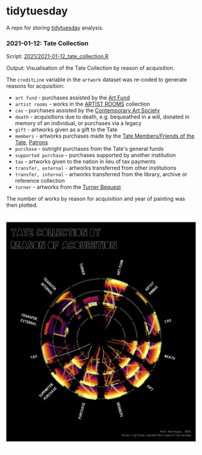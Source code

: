 # tidytuesday
A repo for storing [tidytuesday](https://github.com/rfordatascience/tidytuesday) analysis.

### 2021-01-12: Tate Collection

Script: [2021/2021-01-12_tate_collection.R](2021/2021-01-12_tate_collection.R)

Output: Visualisation of the Tate Collection by reason of acquisition.

The `creditLine` variable in the `artwork` dataset was re-coded to generate reasons for acquisition:

* `art fund` - purchases assisted by the [Art Fund](https://www.artfund.org)
* `artist rooms` - works in the [ARTIST ROOMS](https://www.tate.org.uk/artist-rooms) collection
* `cas` - purchases assisted by the [Contemporary Art Society](http://contemporaryartsociety.org)
* `death` - acquisitions due to death, e.g. bequeathed in a will, donated in memory of an individual, or purchases via a legacy
* `gift` - artworks given as a gift to the Tate
* `members` - artworks purchases made by the [Tate Members/Friends of the Tate](https://www.tate.org.uk/join-support/tate-members/five-ways-members-make-difference), [Patrons](https://www.tate.org.uk/join-support/tate-patrons)
* `purchase` - outright purchases from the Tate's general funds
* `supported purchase` - purchases supported by another institution
* `tax` - artworks given to the nation in lieu of tax payments
* `transfer, external` - artworks transferred from other institutions
* `transfer, internal` - artworks transferred from the library, archive or reference collection
* `turner` - artworks from the [Turner Bequest](https://www.nationalgallery.org.uk/about-us/history/the-turner-bequest)

The number of works by reason for acquisition and year of painting was then plotted.

![](2021/2021-01-12_tate_reasons_art_labelled.png)
